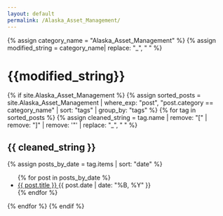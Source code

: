 ```yaml
---
layout: default
permalink: /Alaska_Asset_Management/
---
```


{% assign category_name = "Alaska_Asset_Management" %}
{% assign modified_string = category_name| replace: "_", " " %}
<h1>{{modified_string}}</h1>
{% if site.Alaska_Asset_Management %}
{% assign sorted_posts = site.Alaska_Asset_Management | where_exp: "post", "post.category == category_name" | sort: "tags" | group_by: "tags" %}
{% for tag in sorted_posts %}
{% assign cleaned_string = tag.name | remove: "[" | remove: "]" | remove: '"' | replace: "_", " " %}
<h2>{{ cleaned_string }}</h2>
{% assign posts_by_date = tag.items | sort: "date" %}
<ul>
{% for post in posts_by_date %}
<li><a href="{{ post.url | relative_url }}">{{ post.title }} </a><span>{{ post.date | date: "%B, %Y" }}</span></li>
{% endfor %}
</ul>
{% endfor %}
{% endif %}
